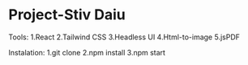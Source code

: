 # Project-Stiv Daiu




Tools:
1.React
2.Tailwind CSS
3.Headless UI
4.Html-to-image
5.jsPDF


Instalation:
1.git clone 
2.npm install
3.npm start 
